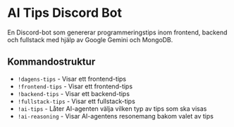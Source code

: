 # AI Tips Discord Bot

En Discord-bot som genererar programmeringstips inom frontend, backend och fullstack med hjälp av Google Gemini och MongoDB.

## Kommandostruktur

-   `!dagens-tips` - Visar ett frontend-tips
-   `!frontend-tips` - Visar ett frontend-tips
-   `!backend-tips` - Visar ett backend-tips
-   `!fullstack-tips` - Visar ett fullstack-tips
-   `!ai-tips` - Låter AI-agenten välja vilken typ av tips som ska visas
-   `!ai-reasoning` - Visar AI-agentens resonemang bakom valet av tips
